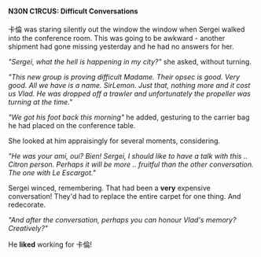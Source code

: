 #### N30N C1RCUS: Difficult Conversations

卡倫 was staring silently out the window the window when Sergei walked into the conference room. This was going to be awkward - another shipment had gone missing yesterday and he had no answers for her.

_"Sergei, what the hell is happening in my city?"_ she asked, without turning.

_"This new group is proving difficult Madame. Their opsec is good. Very good. All we have is a name. SirLemon. Just that, nothing more and it cost us Vlad. He was dropped off a trawler and unfortunately the propeller was turning at the time."_  

_"We got his foot back this morning"_ he added, gesturing to the carrier bag he had placed on the conference table.

She looked at him appraisingly for several moments, considering.

_"He was your ami, oui? Bien! Sergei, I should like to have a talk with this .. Citron person. Perhaps it will be more .. fruitful than the other conversation. The one with Le Escargot."_

Sergei winced, remembering. That had been a **very** expensive conversation! They'd had to replace the entire carpet for one thing. And redecorate.

_"And after the conversation, perhaps you can honour Vlad's memory? Creatively?"_

He **liked** working for 卡倫!